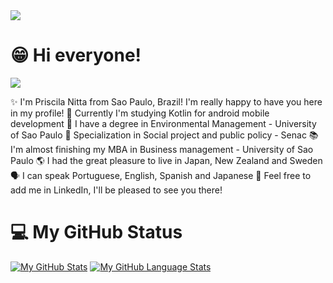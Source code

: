 <img src= "https://user-images.githubusercontent.com/73479796/111246153-88daa400-85e4-11eb-9365-06f9801fa56b.png">

# 😁 Hi everyone!

![](https://komarev.com/ghpvc/?username=pri-nitta&color=00E091)

✨ I'm Priscila Nitta from Sao Paulo, Brazil! I'm really happy to have you here in my profile!
📱 Currently I'm studying Kotlin for android mobile development
🌳 I have a degree in Environmental Management - University of Sao Paulo
🤝 Specialization in Social project and public policy - Senac
📚 I'm almost finishing my MBA in Business management - University of Sao Paulo
🌎 I had the great pleasure to live in Japan, New Zealand and Sweden
🗣️ I can speak Portuguese, English, Spanish and Japanese
📌 Feel free to add me in LinkedIn, I'll be pleased to see you there!

# 💻 My GitHub Status

[![My GitHub Stats](https://github-readme-stats.vercel.app/api/?username=pri-nitta&count_private=true&theme=tokyonight&showicons=true)]()
[![My GitHub Language Stats](https://github-readme-stats.vercel.app/api/top-langs/?username=pri-nitta&langs_count=5&theme=tokyonight)]()
